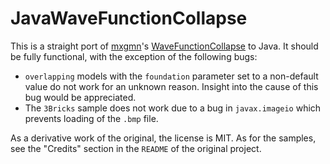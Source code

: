 # JavaWaveFunctionCollapse

This is a straight port of [mxgmn](https://github.com/mxgmn)'s [WaveFunctionCollapse](https://github.com/mxgmn/WaveFunctionCollapse) to Java. It should be fully functional, with the exception of the following bugs:

* `overlapping` models with the `foundation` parameter set to a non-default value do not work for an unknown reason. Insight into the cause of this bug would be appreciated.
* The `3Bricks` sample does not work due to a bug in `javax.imageio` which prevents loading of the `.bmp` file.

As a derivative work of the original, the license is MIT. As for the samples, see the "Credits" section in the `README` of the original project.